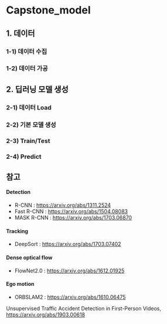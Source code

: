 # Capstone_model

## 1. 데이터
### 1-1) 데이터 수집 

### 1-2) 데이터 가공 

## 2. 딥러닝 모델 생성
### 2-1) 데이터 Load
### 2-2) 기본 모델 생성
### 2-3) Train/Test
### 2-4) Predict


## 참고 
#### Detection
- R-CNN : https://arxiv.org/abs/1311.2524
- Fast R-CNN : https://arxiv.org/abs/1504.08083
- MASK R-CNN : https://arxiv.org/abs/1703.06870
#### Tracking
- DeepSort : https://arxiv.org/abs/1703.07402
#### Dense optical flow
- FlowNet2.0 : https://arxiv.org/abs/1612.01925
#### Ego motion 
- ORBSLAM2 : https://arxiv.org/abs/1610.06475

Unsupervised Traffic Accident Detection in First-Person Videos, https://arxiv.org/abs/1903.00618
